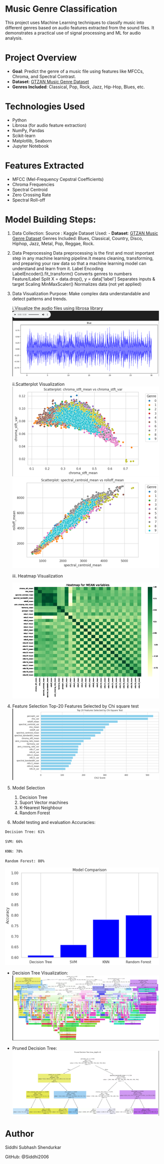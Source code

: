 # Music Genre Classification
This project uses Machine Learning techniques to classify music into different genres based on audio features extracted from the sound files. It demonstrates a practical use of signal processing and ML for audio analysis.

# Project Overview
- **Goal**: Predict the genre of a music file using features like MFCCs, Chroma, and Spectral Contrast.
- **Dataset**: [GTZAN Music Genre Dataset](https://www.kaggle.com/datasets/andradaolteanu/gtzan-dataset-music-genre-classification)
- **Genres Included**: Classical, Pop, Rock, Jazz, Hip-Hop, Blues, etc.

# Technologies Used
- Python
- Librosa (for audio feature extraction)
- NumPy, Pandas
- Scikit-learn
- Matplotlib, Seaborn
- Jupyter Notebook

# Features Extracted
- MFCC (Mel-Frequency Cepstral Coefficients)
- Chroma Frequencies
- Spectral Centroid
- Zero Crossing Rate
- Spectral Roll-off

# Model Building Steps:
  1. Data Collection:
     Source : Kaggle
     Dataset Used: - **Dataset**: [GTZAN Music Genre Dataset](https://www.kaggle.com/datasets/andradaolteanu/gtzan-dataset-music-genre-classification)
     Genres Included: Blues, Classical, Country, Disco, Hiphop, Jazz, Metal, Pop, Reggae, Rock.

  2. Data Preprocessing
     Data preprocessing is the first and most important step in any machine learning pipeline.It means cleaning, transforming, and preparing your raw data so that a machine       learning model can understand and learn from it.
     Label Encoding	LabelEncoder().fit_transform()	Converts genres to numbers
     Feature/Label Split	X = data.drop(), y = data['label']	Separates inputs & target
     Scaling	MinMaxScaler()	Normalizes data (not yet applied)

  3. Data Visualization
     Purpose: Make complex data understandable and detect patterns and trends.
     
     i.Visualize the audio files using librosa library
     ![bluess](images/bluess.png)

     ii.Scatterplot Visualization
      ![scatter1](images/scatter1.png) ![scatter3](images/scatter3.png)

     iii. Heatmap Visualization

     ![Heatmap](images/heatmap.png)

  4. Feature Selection
     Top-20 Features Selected by Chi square test
      ![top20](images/top20.png)

  5. Model Selection
     1. Decision Tree
     2. Suport Vector machines
     3. K-Nearest Neighbour
     4. Random Forest

  6. Model testing and evaluation
    Accuracies:
     
    Decision Tree: 61%

    SVM: 66%
    
    KNN: 78%
    
    Random Forest: 80%
  
   ![model_compare](images/model_compare.png)

 * Decision Tree Visualization:
  ![decision](images/decision.png)
  
 * Pruned Decision Tree:
  ![pruned](images/pruned.png)

# Author
Siddhi Subhash Shendurkar

GitHub: @Siddhi2006

  

      

      
     
     
     

